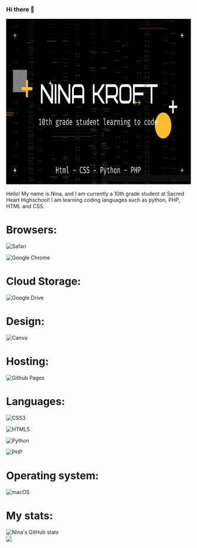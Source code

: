 ### Hi there 👋

<!--
**ninaKroft/ninaKroft** is a ✨ _special_ ✨ repository because its `README.md` (this file) appears on your GitHub profile.


Here are some ideas to get you started:

- 🔭 I’m currently working on ...
- 🌱 I’m currently learning ...
- 👯 I’m looking to collaborate on ...
- 🤔 I’m looking for help with ...
- 💬 Ask me about ...
- 📫 How to reach me: ...
- 😄 Pronouns: ...
- ⚡ Fun fact: ...
-->
    
<!-- ![Banner](/images/GithubBanner.png "Nina Kroft's banner") -->


<img src="/images/GithubBanner.png" alt="Banner" width="1000" height="450" title="Banner">

<p>Hello! My name is Nina, and I am currently a 10th grade student at Sacred Heart Highschool! I am learning coding languages such as python, PHP, HTML and CSS.</p>

# Browsers:
![Safari](https://img.shields.io/badge/Safari-000000?style=for-the-badge&logo=Safari&logoColor=white)

![Google Chrome](https://img.shields.io/badge/Google%20Chrome-4285F4?style=for-the-badge&logo=GoogleChrome&logoColor=white)

# Cloud Storage:
![Google Drive](https://img.shields.io/badge/Google%20Drive-4285F4?style=for-the-badge&logo=googledrive&logoColor=white)

# Design:
![Canva](https://img.shields.io/badge/Canva-%2300C4CC.svg?style=for-the-badge&logo=Canva&logoColor=white)

# Hosting:
![Github Pages](https://img.shields.io/badge/github%20pages-121013?style=for-the-badge&logo=github&logoColor=white)

# Languages:
![CSS3](https://img.shields.io/badge/css3-%231572B6.svg?style=for-the-badge&logo=css3&logoColor=white)

![HTML5](https://img.shields.io/badge/html5-%23E34F26.svg?style=for-the-badge&logo=html5&logoColor=white)

![Python](https://img.shields.io/badge/python-3670A0?style=for-the-badge&logo=python&logoColor=ffdd54)

![PHP](https://img.shields.io/badge/php-%23777BB4.svg?style=for-the-badge&logo=php&logoColor=white)

# Operating system:
![macOS](https://img.shields.io/badge/mac%20os-000000?style=for-the-badge&logo=macos&logoColor=F0F0F0)

# My stats:
![Nina's GitHub stats](https://github-readme-stats.vercel.app/api?username=ninaKroft&show_icons=true&theme=radical)
<br>
<a href="https://github.com/MartinHeinz/MartinHeinz">
  <img align="center" src="https://github-readme-stats.vercel.app/api/top-langs/?username=ninaKroft&hide=java,html,tex&title_color=ffffff&text_color=c9cacc&icon_color=2bbc8a&bg_color=1d1f21&langs_count=3" />
</a>
<br>

